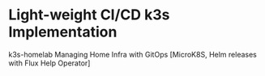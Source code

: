 # Light-weight CI/CD k3s Implementation
k3s-homelab
Managing Home Infra with GitOps [MicroK8S, Helm releases with Flux Help Operator]
